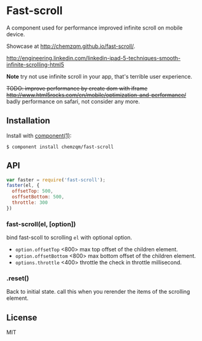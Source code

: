 # Fast-scroll

A component used for performance improved infinite scroll on mobile device.

Showcase at <http://chemzqm.github.io/fast-scroll/>.

<http://engineering.linkedin.com/linkedin-ipad-5-techniques-smooth-infinite-scrolling-html5>

**Note** try not use infinite scroll in your app, that's terrible user experience.

~~TODO: improve performance by create dom with iframe <http://www.html5rocks.com/en/mobile/optimization-and-performance/>~~ badly performance on safari, not consider any more.

## Installation

Install with [component(1)](http://component.io):

    $ component install chemzqm/fast-scroll

## API

```js
var faster = require('fast-scroll');
faster(el, {
  offsetTop: 500,
  osffsetBottom: 500,
  throttle: 300
})
```

### fast-scroll(el, [option])

bind fast-scoll to scrolling `el` with optional option.

* `option.offsetTop` <800> max top offset of the children element.
* `option.offsetBottom` <800> max bottom offset of the children element.
* `options.throttle` <400> throttle the check in throttle millisecond.

### .reset()

Back to initial state. call this when you rerender the items of the scrolling element.

## License

  MIT

